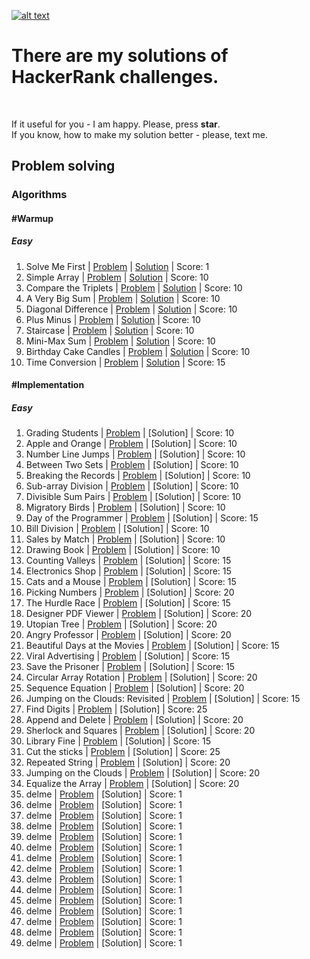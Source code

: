 [![alt text](https://i0.wp.com/gradsingames.com/wp-content/uploads/2016/05/856771_668224053197841_1943699009_o.png "Me on HackerRank")](https://www.hackerrank.com/jewel_vadim)


# There are my solutions of HackerRank challenges.
<br>

If it useful for you - I am happy. Please, press **star**.
<br>
If you know, how to make my solution better - please, text me.


## Problem solving
### Algorithms
#### #Warmup
##### Easy
1. Solve Me First | [Problem](https://www.hackerrank.com/challenges/solve-me-first) | [Solution](https://github.com/jewelvadim/HackerRank/blob/master/Problem%20solving/Algorithms/%23Warmup/Easy/Solve%20Me%20First/README.md) | Score: 1
2. Simple Array | [Problem](https://www.hackerrank.com/challenges/simple-array-sum) | [Solution](https://github.com/jewelvadim/HackerRank/blob/master/Problem%20solving/Algorithms/%23Warmup/Easy/Simple%20Array/README.md) | Score: 10
3. Compare the Triplets | [Problem](https://www.hackerrank.com/challenges/compare-the-triplets) | [Solution](https://github.com/jewelvadim/HackerRank/blob/master/Problem%20solving/Algorithms/%23Warmup/Easy/Compare%20the%20Triplets/README.md) | Score: 10
4. A Very Big Sum | [Problem](https://www.hackerrank.com/challenges/a-very-big-sum) | [Solution](https://github.com/jewelvadim/HackerRank/blob/master/Problem%20solving/Algorithms/%23Warmup/Easy/A%20Very%20Big%20Sum/README.md) | Score: 10
5. Diagonal Difference | [Problem](https://www.hackerrank.com/challenges/diagonal-difference) | [Solution](https://github.com/jewelvadim/HackerRank/blob/master/Problem%20solving/Algorithms/%23Warmup/Easy/Diagonal%20Difference/README.md) | Score: 10
6. Plus Minus | [Problem](https://www.hackerrank.com/challenges/plus-minus) | [Solution](https://github.com/jewelvadim/HackerRank/blob/master/Problem%20solving/Algorithms/%23Warmup/Easy/Plus%20Minus/README.md) | Score: 10
7. Staircase | [Problem](https://www.hackerrank.com/challenges/staircase) | [Solution](https://github.com/jewelvadim/HackerRank/blob/master/Problem%20solving/Algorithms/%23Warmup/Easy/Staircase/README.md) | Score: 10
8. Mini-Max Sum | [Problem](https://www.hackerrank.com/challenges/mini-max-sum) | [Solution](https://github.com/jewelvadim/HackerRank/blob/master/Problem%20solving/Algorithms/%23Warmup/Easy/Mini-Max%20Sum/README.md) | Score: 10
9. Birthday Cake Candles | [Problem](https://www.hackerrank.com/challenges/birthday-cake-candles) | [Solution](https://github.com/jewelvadim/HackerRank/blob/master/Problem%20solving/Algorithms/%23Warmup/Easy/Birthday%20Cake%20Candles/README.md) | Score: 10
10. Time Conversion | [Problem](https://www.hackerrank.com/challenges/time-conversion) | [Solution](https://github.com/jewelvadim/HackerRank/blob/master/Problem%20solving/Algorithms/%23Warmup/Easy/Time%20Conversion/README.md) | Score: 15

#### #Implementation
##### Easy
1. Grading Students | [Problem](https://www.hackerrank.com/challenges/grading) | [Solution] | Score: 10
2. Apple and Orange | [Problem](https://www.hackerrank.com/challenges/apple-and-orange) | [Solution] | Score: 10
3. Number Line Jumps | [Problem](https://www.hackerrank.com/challenges/kangaroo) | [Solution] | Score: 10
4. Between Two Sets | [Problem](https://www.hackerrank.com/challenges/between-two-sets) | [Solution] | Score: 10
5. Breaking the Records | [Problem](https://www.hackerrank.com/challenges/breaking-best-and-worst-records) | [Solution] | Score: 10
6. Sub-array Division | [Problem](https://www.hackerrank.com/challenges/the-birthday-bar) | [Solution] | Score: 10
7. Divisible Sum Pairs | [Problem](https://www.hackerrank.com/challenges/divisible-sum-pairs) | [Solution] | Score: 10
8. Migratory Birds | [Problem](https://www.hackerrank.com/challenges/migratory-birds) | [Solution] | Score: 10
9. Day of the Programmer | [Problem](https://www.hackerrank.com/challenges/day-of-the-programmer) | [Solution] | Score: 15
10. Bill Division | [Problem](https://www.hackerrank.com/challenges/bon-appetit) | [Solution] | Score: 10
11. Sales by Match | [Problem](https://www.hackerrank.com/challenges/sock-merchant) | [Solution] | Score: 10
12. Drawing Book | [Problem](https://www.hackerrank.com/challenges/drawing-book) | [Solution] | Score: 10
13. Counting Valleys | [Problem](https://www.hackerrank.com/challenges/counting-valleys) | [Solution] | Score: 15
14. Electronics Shop | [Problem](https://www.hackerrank.com/challenges/electronics-shop) | [Solution] | Score: 15
15. Cats and a Mouse | [Problem](https://www.hackerrank.com/challenges/cats-and-a-mouse) | [Solution] | Score: 15
16. Picking Numbers | [Problem](https://www.hackerrank.com/challenges/picking-numbers) | [Solution] | Score: 20
17. The Hurdle Race | [Problem](https://www.hackerrank.com/challenges/the-hurdle-race) | [Solution] | Score: 15
18. Designer PDF Viewer | [Problem](https://www.hackerrank.com/challenges/designer-pdf-viewer) | [Solution] | Score: 20
19. Utopian Tree | [Problem](https://www.hackerrank.com/challenges/utopian-tree) | [Solution] | Score: 20
20. Angry Professor | [Problem](https://www.hackerrank.com/challenges/angry-professor) | [Solution] | Score: 20
21. Beautiful Days at the Movies | [Problem](https://www.hackerrank.com/challenges/beautiful-days-at-the-movies) | [Solution] | Score: 15
22. Viral Advertising | [Problem](https://www.hackerrank.com/challenges/strange-advertising) | [Solution] | Score: 15
23. Save the Prisoner | [Problem](https://www.hackerrank.com/challenges/save-the-prisoner) | [Solution] | Score: 15
24. Circular Array Rotation | [Problem](https://www.hackerrank.com/challenges/circular-array-rotation) | [Solution] | Score: 20
25. Sequence Equation | [Problem](https://www.hackerrank.com/challenges/permutation-equation) | [Solution] | Score: 20
26. Jumping on the Clouds: Revisited | [Problem](https://www.hackerrank.com/challenges/jumping-on-the-clouds-revisited) | [Solution] | Score: 15
27. Find Digits | [Problem](https://www.hackerrank.com/challenges/find-digits) | [Solution] | Score: 25
28. Append and Delete | [Problem](https://www.hackerrank.com/challenges/append-and-delete) | [Solution] | Score: 20
29. Sherlock and Squares | [Problem](https://www.hackerrank.com/challenges/sherlock-and-squares) | [Solution] | Score: 20
30. Library Fine | [Problem](https://www.hackerrank.com/challenges/library-fine) | [Solution] | Score: 15
31. Cut the sticks | [Problem](https://www.hackerrank.com/challenges/cut-the-sticks) | [Solution] | Score: 25
32. Repeated String | [Problem](https://www.hackerrank.com/challenges/repeated-string) | [Solution] | Score: 20
33. Jumping on the Clouds | [Problem](https://www.hackerrank.com/challenges/jumping-on-the-clouds) | [Solution] | Score: 20
34. Equalize the Array | [Problem](https://www.hackerrank.com/challenges/equality-in-a-array) | [Solution] | Score: 20
35. delme | [Problem]() | [Solution] | Score: 1
36. delme | [Problem]() | [Solution] | Score: 1
37. delme | [Problem]() | [Solution] | Score: 1
38. delme | [Problem]() | [Solution] | Score: 1
39. delme | [Problem]() | [Solution] | Score: 1
40. delme | [Problem]() | [Solution] | Score: 1
41. delme | [Problem]() | [Solution] | Score: 1
42. delme | [Problem]() | [Solution] | Score: 1
43. delme | [Problem]() | [Solution] | Score: 1
44. delme | [Problem]() | [Solution] | Score: 1
45. delme | [Problem]() | [Solution] | Score: 1
46. delme | [Problem]() | [Solution] | Score: 1
47. delme | [Problem]() | [Solution] | Score: 1
48. delme | [Problem]() | [Solution] | Score: 1
49. delme | [Problem]() | [Solution] | Score: 1
